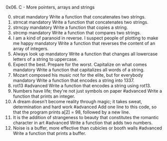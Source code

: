0x06. C - More pointers, arrays and strings

0. strcat
mandatory
Write a function that concatenates two strings.
1. strncat
mandatory
Write a function that concatenates two strings.
2. strncpy
mandatory
Write a function that copies a string.
3. strcmp
mandatory
Write a function that compares two strings.
4. I am a kind of paranoid in reverse. I suspect people of plotting to make me happy
mandatory
Write a function that reverses the content of an array of integers.
5. Always look up
mandatory
Write a function that changes all lowercase letters of a string to uppercase.
6. Expect the best. Prepare for the worst. Capitalize on what comes
mandatory
Write a function that capitalizes all words of a string.
7. Mozart composed his music not for the elite, but for everybody
mandatory
Write a function that encodes a string into 1337.
8. rot13
#advanced
Write a function that encodes a string using rot13.
9. Numbers have life; they're not just symbols on paper
#advanced
Write a function that prints an integer.
10. A dream doesn't become reality through magic; it takes sweat, determination and hard work
#advanced
Add one line to this code, so that the program prints a[2] = 98, followed by a new line.
11. It is the addition of strangeness to beauty that constitutes the romantic character in art
#advanced
Write a function that adds two numbers.
12. Noise is a buffer, more effective than cubicles or booth walls
#advanced
Write a function that prints a buffer.

